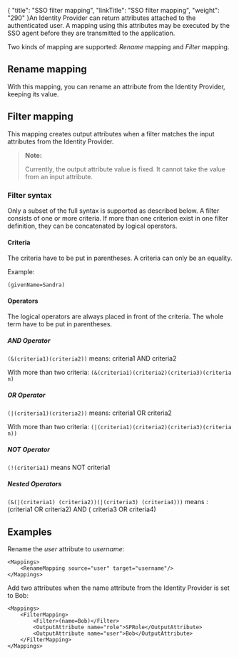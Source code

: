 {
    "title": "SSO filter mapping",
    "linkTitle": "SSO filter mapping",
    "weight": "290"
}An Identity Provider can return attributes attached to the authenticated user. A mapping using this attributes may be executed by the SSO agent before they are transmitted to the application.

Two kinds of mapping are supported: *Rename* mapping and *Filter* mapping.

## Rename mapping

With this mapping, you can rename an attribute from the Identity Provider, keeping its value.

## Filter mapping

This mapping creates output attributes when a filter matches the input attributes from the Identity Provider.

> **Note:**
>
> Currently, the output attribute value is fixed. It cannot take the value from an input attribute.

### Filter syntax

Only a subset of the full syntax is supported as described below. A filter consists of one or more criteria. If more than one criterion exist in one filter definition, they can be concatenated by logical operators.

#### Criteria

The criteria have to be put in parentheses. A criteria can only be an equality.

Example:

`(givenName=Sandra)`

#### Operators

The logical operators are always placed in front of the criteria. The whole term have to be put in parentheses.

##### AND Operator

`(&(criteria1)(criteria2))` means: criteria1 AND criteria2

With more than two criteria: `(&(criteria1)(criteria2)(criteria3)(criteria n)`

##### OR Operator

`(|(criteria1)(criteria2))` means: criteria1 OR criteria2

With more than two criteria: `(|(criteria1)(criteria2)(criteria3)(criteria n))`

##### NOT Operator

`(!(criteria1)` means NOT criteria1

##### Nested Operators

`(&(|(criteria1) (criteria2))(|(criteria3) (criteria4)))` means : (criteria1 OR criteria2) AND ( criteria3 OR criteria4)

## Examples

Rename the *user* attribute to *username*:


    <Mappings>
        <RenameMapping source="user" target="username"/>
    </Mappings>

Add two attributes when the name attribute from the Identity Provider is set to Bob:


    <Mappings>
        <FilterMapping>
            <Filter>(name=Bob)</Filter>
            <OutputAttribute name="role">SPRole</OutputAttribute>
            <OutputAttribute name="user">Bob</OutputAttribute>
        </FilterMapping>
    </Mappings>
